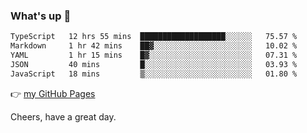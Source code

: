 ### What's up 👋

<!--START_SECTION:waka-->

```txt
TypeScript   12 hrs 55 mins  ███████████████████░░░░░░   75.57 %
Markdown     1 hr 42 mins    ██▓░░░░░░░░░░░░░░░░░░░░░░   10.02 %
YAML         1 hr 15 mins    █▓░░░░░░░░░░░░░░░░░░░░░░░   07.31 %
JSON         40 mins         █░░░░░░░░░░░░░░░░░░░░░░░░   03.93 %
JavaScript   18 mins         ▒░░░░░░░░░░░░░░░░░░░░░░░░   01.80 %
```

<!--END_SECTION:waka-->

👉 [my GitHub Pages](https://ykzhukian.github.io)

Cheers, have a great day.


